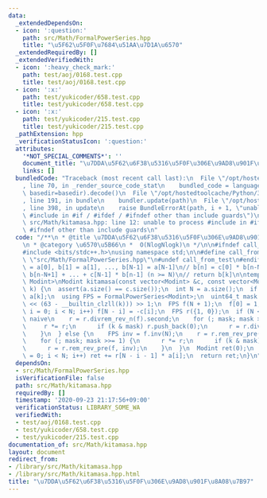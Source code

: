 ```yaml
---
data:
  _extendedDependsOn:
  - icon: ':question:'
    path: src/Math/FormalPowerSeries.hpp
    title: "\u5F62\u5F0F\u7684\u51AA\u7D1A\u6570"
  _extendedRequiredBy: []
  _extendedVerifiedWith:
  - icon: ':heavy_check_mark:'
    path: test/aoj/0168.test.cpp
    title: test/aoj/0168.test.cpp
  - icon: ':x:'
    path: test/yukicoder/658.test.cpp
    title: test/yukicoder/658.test.cpp
  - icon: ':x:'
    path: test/yukicoder/215.test.cpp
    title: test/yukicoder/215.test.cpp
  _pathExtension: hpp
  _verificationStatusIcon: ':question:'
  attributes:
    '*NOT_SPECIAL_COMMENTS*': ''
    document_title: "\u7DDA\u5F62\u6F38\u5316\u5F0F\u306E\u9AD8\u901F\u8A08\u7B97"
    links: []
  bundledCode: "Traceback (most recent call last):\n  File \"/opt/hostedtoolcache/Python/3.8.5/x64/lib/python3.8/site-packages/onlinejudge_verify/documentation/build.py\"\
    , line 70, in _render_source_code_stat\n    bundled_code = language.bundle(stat.path,\
    \ basedir=basedir).decode()\n  File \"/opt/hostedtoolcache/Python/3.8.5/x64/lib/python3.8/site-packages/onlinejudge_verify/languages/cplusplus.py\"\
    , line 191, in bundle\n    bundler.update(path)\n  File \"/opt/hostedtoolcache/Python/3.8.5/x64/lib/python3.8/site-packages/onlinejudge_verify/languages/cplusplus_bundle.py\"\
    , line 398, in update\n    raise BundleErrorAt(path, i + 1, \"unable to process\
    \ #include in #if / #ifdef / #ifndef other than include guards\")\nonlinejudge_verify.languages.cplusplus_bundle.BundleErrorAt:\
    \ src/Math/kitamasa.hpp: line 12: unable to process #include in #if / #ifdef /\
    \ #ifndef other than include guards\n"
  code: "/**\n * @title \u7DDA\u5F62\u6F38\u5316\u5F0F\u306E\u9AD8\u901F\u8A08\u7B97\
    \n * @category \u6570\u5B66\n *  O(NlogNlogk)\n */\n\n#ifndef call_from_test\n\
    #include <bits/stdc++.h>\nusing namespace std;\n\n#define call_from_test\n#include\
    \ \"src/Math/FormalPowerSeries.hpp\"\n#undef call_from_test\n#endif\n\n// b[0]\
    \ = a[0], b[1] = a[1], ..., b[N-1] = a[N-1]\n// b[n] = c[0] * b[n-N] + c[1] *\
    \ b[n-N+1] + ... + c[N-1] * b[n-1] (n >= N)\n// return b[k]\n\ntemplate <class\
    \ Modint>\nModint kitamasa(const vector<Modint> &c, const vector<Modint> &a, uint64_t\
    \ k) {\n  assert(a.size() == c.size());\n  int N = a.size();\n  if (k < N) return\
    \ a[k];\n  using FPS = FormalPowerSeries<Modint>;\n  uint64_t mask = (uint64_t(1)\
    \ << (63 - __builtin_clzll(k))) >> 1;\n  FPS f(N + 1);\n  f[0] = 1;\n  for (int\
    \ i = 0; i < N; i++) f[N - i] = -c[i];\n  FPS r({1, 0});\n  if (N < 1150) {  //\
    \ naive\n    r = r.divrem_rev_n(f).second;\n    for (; mask; mask >>= 1) {\n \
    \     r *= r;\n      if (k & mask) r.push_back(0);\n      r = r.divrem_rev_n(f).second;\n\
    \    }\n  } else {\n    FPS inv = f.inv(N);\n    r = r.rem_rev_pre(f, inv);\n\
    \    for (; mask; mask >>= 1) {\n      r *= r;\n      if (k & mask) r.push_back(0);\n\
    \      r = r.rem_rev_pre(f, inv);\n    }\n  }\n  Modint ret(0);\n  for (int i\
    \ = 0; i < N; i++) ret += r[N - i - 1] * a[i];\n  return ret;\n}\n"
  dependsOn:
  - src/Math/FormalPowerSeries.hpp
  isVerificationFile: false
  path: src/Math/kitamasa.hpp
  requiredBy: []
  timestamp: '2020-09-23 21:17:56+09:00'
  verificationStatus: LIBRARY_SOME_WA
  verifiedWith:
  - test/aoj/0168.test.cpp
  - test/yukicoder/658.test.cpp
  - test/yukicoder/215.test.cpp
documentation_of: src/Math/kitamasa.hpp
layout: document
redirect_from:
- /library/src/Math/kitamasa.hpp
- /library/src/Math/kitamasa.hpp.html
title: "\u7DDA\u5F62\u6F38\u5316\u5F0F\u306E\u9AD8\u901F\u8A08\u7B97"
---
```

